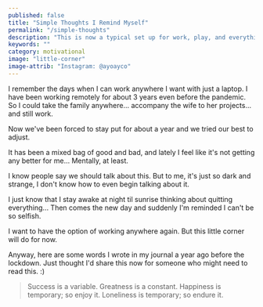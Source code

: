 ```yaml
---
published: false
title: "Simple Thoughts I Remind Myself"
permalink: "/simple-thoughts"
description: "This is now a typical set up for work, play, and everything in between."
keywords: ""
category: motivational
image: "little-corner"
image-attrib: "Instagram: @ayoayco"
---
```


I remember the days when I can work anywhere I want with just a laptop. I have been working remotely for about 3 years even before the pandemic. So I could take the family anywhere... accompany the wife to her projects... and still work.<!--more-->

Now we've been forced to stay put for about a year and we tried our best to adjust.

It has been a mixed bag of good and bad, and lately I feel like it's not getting any better for me... Mentally, at least.

I know people say we should talk about this. But to me, it's just so dark and strange, I don't know how to even begin talking about it.

I just know that I stay awake at night til sunrise thinking about quitting everything... Then comes the new day and suddenly I'm reminded I can't be so selfish.

I want to have the option of working anywhere again. But this little corner will do for now.

Anyway, here are some words I wrote in my journal a year ago before the lockdown. Just thought I'd share this now for someone who might need to read this. :)

> Success is a variable.
> Greatness is a constant.
> Happiness is temporary; so enjoy it.
> Loneliness is temporary; so endure it.
